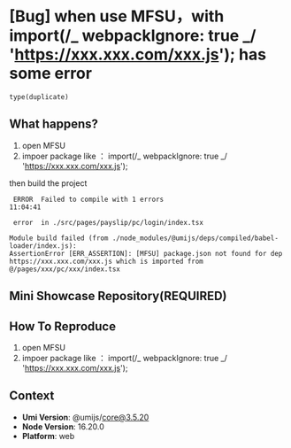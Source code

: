 # [Bug] when use MFSU，with import(/_ webpackIgnore: true _/ 'https://xxx.xxx.com/xxx.js'); has some error

`type(duplicate)`

## What happens?

1. open MFSU
2. impoer package like ： import(/_ webpackIgnore: true _/ 'https://xxx.xxx.com/xxx.js');

then build the project

```
 ERROR  Failed to compile with 1 errors                                                                                                                                11:04:41

 error  in ./src/pages/payslip/pc/login/index.tsx

Module build failed (from ./node_modules/@umijs/deps/compiled/babel-loader/index.js):
AssertionError [ERR_ASSERTION]: [MFSU] package.json not found for dep https://xxx.xxx.com/xxx.js which is imported from @/pages/xxx/pc/xxx/index.tsx
```

## Mini Showcase Repository(REQUIRED)

## How To Reproduce

1. open MFSU
2. impoer package like ： import(/_ webpackIgnore: true _/ 'https://xxx.xxx.com/xxx.js');

## Context

- **Umi Version**: @umijs/core@3.5.20
- **Node Version**: 16.20.0
- **Platform**: web
